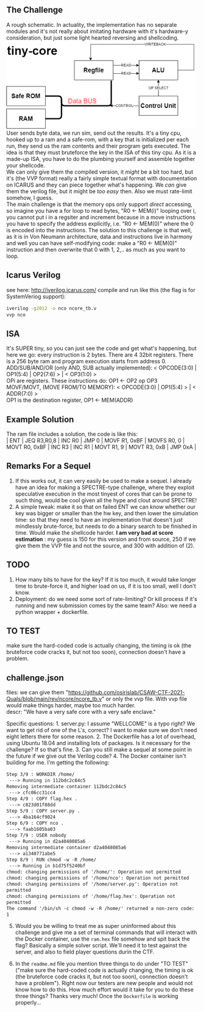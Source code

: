 ## The Challenge
A rough schematic. In actuality, the implementation has no separate modules and it's not really about imitating hardware with it's hardware-y consideration, but just some light hearted reversing and shellcoding. <br>
<img src="https://github.com/osirislab/CSAW-CTF-2021-Quals/blob/main/rev/ncore/score.png?raw=true" width="500" /> <br>
User sends byte data, we run sim, send out the results. It's a tiny cpu, hooked up to a ram and a safe-rom, with a key that is initialized per each run, they send us the ram contents and their program gets executed. The idea is that they must bruteforce the key in the ISA of this tiny cpu. As it is a made-up ISA, you have to do the plumbing yourself and assemble together your shellcode. <br>
We can only give them the compiled version, it _might_ be a bit too hard, but it's (the VVP format) really a fairly simple textual format with documentation on ICARUS and they can piece together what's happening. We _can_ give them the verilog file, but it might be _too easy_ then. Also we must rate-limit somehow, I guess. <br>
The main challenge is that the memory ops only support _direct_ accessing, so imagine you have a for loop to read bytes, "R0 <- MEM(i)" looping over i, you cannot put i in a regsiter and increment because in a move instructions you have to specify the address explicitly, i.e. "R0 <- MEM(0)" where the 0 is encoded into the instructions. The solution to this challenge is that well, as it is in Von Neumann architecture, data and instructions live in harmony and well you can have self-modifying code: make a "R0 <- MEM(0)" instruction and then overwrite that 0 with 1, 2,.. as much as you want to loop. <br>
## Icarus Verilog
see here: http://iverilog.icarus.com/
compile and run like this (the flag is for SystemVeriog support):
```bash
iverilog -g2012 -o nco ncore_tb.v
vvp nco
```
## ISA
It's SUPER tiny, so you can just see the code and get what's happening, but here we go: every instruction is 2 bytes. There are 4 32bit registers. There is a 256 byte ram and program execution starts from address 0. <br>
ADD/SUB/AND/OR (only AND, SUB actually implemented): < OPCODE(3:0) | OP1(5:4) | OP2(7:6) > | < OP3(1:0) > <br>
OPi are registers. These instructions do: OP1 <- OP2 op OP3 <br>
MOVF/MOVT, (MOVE FROM/TO MEMORY): < OPCODE(3:0) | OP1(5:4) > | < ADDR(7:0) > <br>
OP1 is the destination register, OP1 <- MEM(ADDR) <br>
## Example Solution
The ram file includes a solution, the code is like this: <br>
| ENT | JEQ R3,R0,8 | INC R0 | JMP 0 | MOVF R1, 0xBF | MOVFS R0, 0 | MOVT R0, 0xBF | INC R3 | INC R1 | MOVT R1, 9 | MOVT R3, 0xB | JMP 0xA |
## Remarks For a Sequel
1. If this works out, it can very easily be used to make a sequel. I already have an idea for making a SPECTRE-type challenge, where they exploit speculative execution in the most tinyest of cores that can be prone to such thing, would be cool given all the hype and clout around SPECTRE!
2. A simple tweak: make it so that on failed ENT we can _know_ whether our key was bigger or smaller than the hw key, and then lower the simulation time: so that they need to have an implementation that doesn't just mindlessly brute-force, but needs to do a binary search to be finished in time. Would make the shellcode harder.
**I am very bad at score estimation** : my guess is 150 for this version and from source, 250 if we give them the VVP file and not the source, and 300 with addition of (2).   
## TODO
1. How many bits to have for the key? If it is too much, it would take longer time to brute-force it, and higher load on us, if it is too small, well I don't know. 
2. Deployment: do we need some sort of rate-limiting? Or kill process if it's running and new submission comes by the same team? Also: we need a python wrapper + dockerfile. 

## TO TEST
make sure the hard-coded code is actually changing, the timing is ok (the bruteforce code cracks it, but not too soon), connection doesn't have a problem.

## challenge.json
files: we can give them "https://github.com/osirislab/CSAW-CTF-2021-Quals/blob/main/rev/ncore/ncore_tb.v" or only the vvp file. With vvp file would make things harder, maybe too much harder. </br>
descr: "We have a very safe core with a very safe enclave."

Specific questions: 1. server.py: I assume "WELLCOME" is a typo right? We want to get rid of one of the L's, correct? I want to make sure we don't need eight letters there for some reason. 2. The Dockerfile has a lot of overhead, using Ubuntu 18.04 and installing lots of packages. Is it necessary for the challenge? If so that's fine. 3. Can you still make a sequel at some point in the future if we give out the Verilog code? 4. The Docker container isn't building for me. I'm getting the following:

```
Step 3/9 : WORKDIR /home/
 ---> Running in 112bdc2c84c5
Removing intermediate container 112bdc2c84c5
 ---> cfc06cc31cc4
Step 4/9 : COPY flag.hex .
 ---> c823d01f88dd
Step 5/9 : COPY server.py .
 ---> 4ba164cf9024
Step 6/9 : COPY nco .
 ---> faab1605ba03
Step 7/9 : USER nobody
 ---> Running in d2a4048085a6
Removing intermediate container d2a4048085a6
 ---> a1340771abe5
Step 8/9 : RUN chmod -w -R /home/
 ---> Running in b1d75f5240bf
chmod: changing permissions of '/home/': Operation not permitted
chmod: changing permissions of '/home/nco': Operation not permitted
chmod: changing permissions of '/home/server.py': Operation not permitted
chmod: changing permissions of '/home/flag.hex': Operation not permitted
The command '/bin/sh -c chmod -w -R /home/' returned a non-zero code: 1
```

5. Would you be willing to treat me as super uninformed about this challenge and give me a set of terminal commands that will interact with the Docker container, use the `ram.hex` file somehow and spit back the flag? Basically a simple solver script. We'll need it to test against the server, and also to field player questions durin the CTF.

6. In the `readme.md` file you mention three things to do under "TO TEST" ("make sure the hard-coded code is actually changing, the timing is ok (the bruteforce code cracks it, but not too soon), connection doesn't have a problem"). Right now our testers are new people and would not know how to do this. How much effort would it take for you to do these three things? Thanks very much! Once the `Dockerfile` is working properly...
